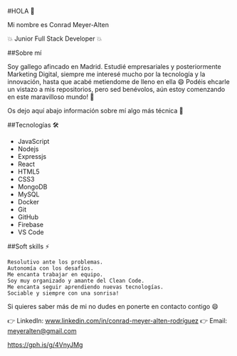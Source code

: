 #HOLA 👋

Mi nombre es Conrad Meyer-Alten

💥 Junior Full Stack Developer 💥

##Sobre mí 

Soy gallego afincado en Madrid. Estudié empresariales y posteriormente Marketing Digital, siempre me interesé mucho por la tecnología y la innovación, hasta que acabé metiendome de lleno en ella 😄 Podéis ehcarle un vistazo a mis repositorios, pero sed benévolos, aún estoy comenzando en este maravilloso mundo! 🤩

Os dejo aquí abajo información sobre mí algo más técnica 🔽

##Tecnologías 🛠

- JavaScript
- Nodejs
- Expressjs 
- React 
- HTML5 
- CSS3  
- MongoDB 
- MySQL
- Docker
- Git 
- GitHub
- Firebase 
- VS Code

##Soft skills ⚡

    Resolutivo ante los problemas.
    Autonomía con los desafíos.
    Me encanta trabajar en equipo. 
    Soy muy organizado y amante del Clean Code. 
    Me encanta seguir aprendiendo nuevas tecnologías. 
    Sociable y siempre con una sonrisa!
 
Si quieres saber más de mi no dudes en ponerte en contacto contigo 😄

  👉 LinkedIn: www.linkedin.com/in/conrad-meyer-alten-rodríguez
  👉 Email: meyeralten@gmail.com

https://gph.is/g/4VnyJMg
